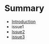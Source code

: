 # Summary

* [Introduction](README.md)
* issue1
* [Issue2](issue2/Readme.md)
* [issue3](issue3/Readme.md)

